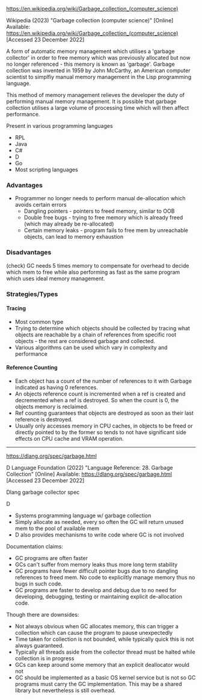 https://en.wikipedia.org/wiki/Garbage_collection_(computer_science)

Wikipedia (2023)  "Garbage collection (computer science)" [Online] Available: https://en.wikipedia.org/wiki/Garbage_collection_(computer_science) [Accessed 23 December 2022]

A form of automatic memory management which utilises a 'garbage collector' in order to free memory which was previously allocated but now no longer referenced - this memory is known as 'garbage'. Garbage collection was invented in 1959 by John McCarthy, an American computer scientist to simplfiy manual memory management in the Lisp programming language.

This method of memory management relieves the developer the duty of performing manual memory management. It is possible that garbage collection utilises a large volume of processing time which will then affect performance.

Present in various programming languages
+ RPL
+ Java
+ C#
+ D
+ Go
+ Most scripting languages

### Advantages
+ Programmer no longer needs to perform manual de-allocation which avoids certain errors
	+ Dangling pointers - pointers to freed memory, similar to OOB
	+ Double free bugs - trying to free memory which is already freed (which may already be re-allocated)
	+ Certain memory leaks - program fails to free mem by unreachable objects, can lead to memory exhaustion

### Disadvantages
(check) GC needs 5 times memory to compensate for overhead to decide which mem to free while also performing as fast as the same program which uses ideal memory management.

### Strategies/Types
#### Tracing
+ Most common type 
+ Trying to determine which objects should be collected by tracing what objects are reachable by a chain of references from specific root objects - the rest are considered garbage and collected.
+ Various algorithms can be used which vary in complexity and performance

#### Reference Counting
+ Each object has a count of the number of references to it with Garbage indicated as having 0 references.
+ An objects reference count is incremented when a ref is created and decremented when a ref is destroyed. So when the count is 0, the objects memory is reclaimed.
+ Ref counting guarantees that objects are destroyed as soon as their last reference is destroyed.
+ Usually only accesses memory in CPU caches, in objects to be freed or directly pointed to by the former so tends to not have significant side effects on CPU cache and VRAM operation.


----
https://dlang.org/spec/garbage.html

D Language Foundation (2022) "Language Reference: 28. Garbage Collection" [Online] Available: https://dlang.org/spec/garbage.html [Accessed 23 December 2022]

Dlang garbage collector spec

D
+ Systems programming language w/ garbage collection
+ Simply allocate as needed, every so often the GC will return unused mem to the pool of available mem
+ D also provides mechanisms to write code where GC is not involved

Documentation claims:
+ GC programs are often faster
+ GCs can't suffer from memory leaks thus more long term stability
+ GC programs have fewer difficult pointer bugs due to no dangling references to freed mem. No code to expliciltly manage memory thus no bugs in such code.
+ GC programs are faster to develop and debug due to no need for developing, debugging, testing or maintaining explicit de-allocation code.

Though there are downsides:
+ Not always obvious when GC allocates memory, this can trigger a collection which can cause the program to pause unexpectedly
+ Time taken for collection is not bounded, while typically quick this is not always guaranteed.
+ Typically all threads aside from the collector thread must be halted while collection is in progress
+ GCs can keep around some memory that an explicit deallocator would not
+ GC should be implemented as a basic OS kernel service but is not so GC programs must carry the GC implementation. This may be a shared library but nevertheless is still overhead. 
